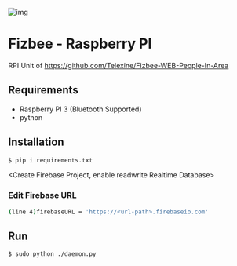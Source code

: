 ![img](https://github.com/Telexine/Fizbee-WEB-People-In-Area/blob/master/Fizbee-poster.jpg?raw=true)


Fizbee - Raspberry PI
================
RPI Unit of https://github.com/Telexine/Fizbee-WEB-People-In-Area

Requirements
------------
- Raspberry PI 3 (Bluetooth Supported)
- python

Installation
------------

```sh
$ pip i requirements.txt
```
<Create Firebase Project, enable readwrite Realtime Database>

### Edit Firebase URL

```sh
(line 4)firebaseURL = 'https://<url-path>.firebaseio.com' 
```
 

Run
------------

```sh
$ sudo python ./daemon.py
```
 
